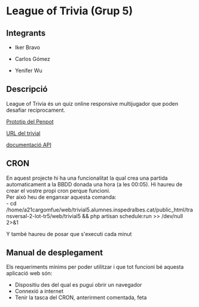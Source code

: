 # League of Trivia (Grup 5)

## Integrants

- Iker Bravo

- Carlos Gómez

- Yenifer Wu

## Descripció

League of Trivia és un quiz online responsive multijugador que poden desafiar reciprocament.
 
[Prototip del Penpot](https://design.penpot.app/#/view/60409f81-bb57-80cc-8001-aac8ab9dfe2f?page-id=60409f81-bb57-80cc-8001-aac8ab9dfe30&section=interactions&index=0&share-id=39eb6d3d-9932-80bd-8001-abd9cfdb9f5e)


[URL del trivial](http://trivial5.alumnes.inspedralbes.cat/)

[documentació API](https://app.swaggerhub.com/apis/cargomfue/Trivial5/0.1#/) 


## CRON
En aquest projecte hi ha una funcionalitat la qual crea una partida automaticament a la BBDD donada una hora (a les 00:05). Hi haureu de crear el vostre propi cron perque funcioni.  
Per això heu de enganxar aquesta comanda:  
    - cd /home/a21cargomfue/web/trivial5.alumnes.inspedralbes.cat/public_html/transversal-2-lot-tr5/web/trivial5 && php artisan schedule:run >> /dev/null 2>&1  

Y també haureu de posar que s'executi cada minut


## Manual de desplegament
Els requeriments minims per poder utilitzar i que tot funcioni bé aquesta aplicació web són:
- Dispositiu des del qual es pugui obrir un navegador
- Connexió a internet
- Tenir la tasca del CRON, anterirment comentada, feta